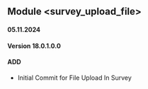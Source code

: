 ## Module <survey_upload_file>

#### 05.11.2024
#### Version 18.0.1.0.0
#### ADD

- Initial Commit for File Upload In Survey
